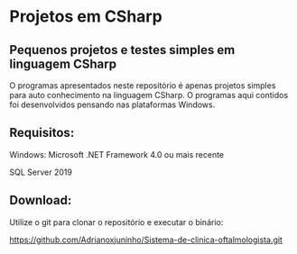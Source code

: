 # Projetos em CSharp

## Pequenos projetos e testes simples em linguagem CSharp

O programas apresentados neste repositório é apenas projetos simples para auto conhecimento na linguagem CSharp.
O programas aqui contidos foi desenvolvidos pensando nas plataformas Windows.

## Requisitos:
Windows: Microsoft .NET Framework 4.0 ou mais recente

SQL Server 2019
## Download:
Utilize o git para clonar o repositório e executar o binário:

https://github.com/Adrianoxjuninho/Sistema-de-clinica-oftalmologista.git
